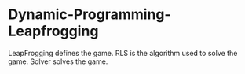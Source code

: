 # Dynamic-Programming-Leapfrogging

LeapFrogging defines the game.
RLS is the algorithm used to solve the game.
Solver solves the game.